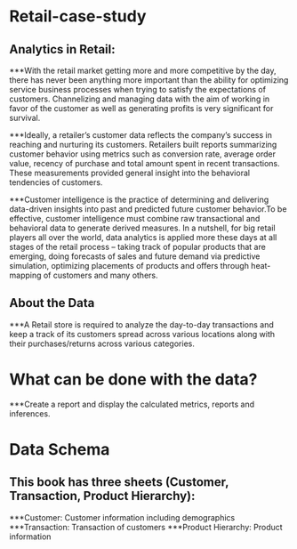 # Retail-case-study

## Analytics in Retail:

***With the retail market getting more and more competitive by the day, there has never been
anything more important than the ability for optimizing service business processes when
trying to satisfy the expectations of customers. Channelizing and managing data with the
aim of working in favor of the customer as well as generating profits is very significant for
survival.


***Ideally, a retailer’s customer data reflects the company’s success in reaching and nurturing
its customers. Retailers built reports summarizing customer behavior using metrics such as
conversion rate, average order value, recency of purchase and total amount spent in recent
transactions. These measurements provided general insight into the behavioral tendencies
of customers.


***Customer intelligence is the practice of determining and delivering data-driven insights into
past and predicted future customer behavior.To be effective, customer intelligence must
combine raw transactional and behavioral data to generate derived measures.
In a nutshell, for big retail players all over the world, data analytics is applied more these
days at all stages of the retail process – taking track of popular products that are emerging,
doing forecasts of sales and future demand via predictive simulation, optimizing placements
of products and offers through heat-mapping of customers and many others.

## About the Data
***A Retail store is required to analyze the day-to-day transactions and keep a track of its customers spread across various locations along with their purchases/returns across various categories.


# What can be done with the data?
***Create a report and display the calculated metrics, reports and inferences.

# Data Schema
## This book has three sheets (Customer, Transaction, Product Hierarchy):

***Customer: Customer information including demographics
***Transaction: Transaction of customers
***Product Hierarchy: Product information
